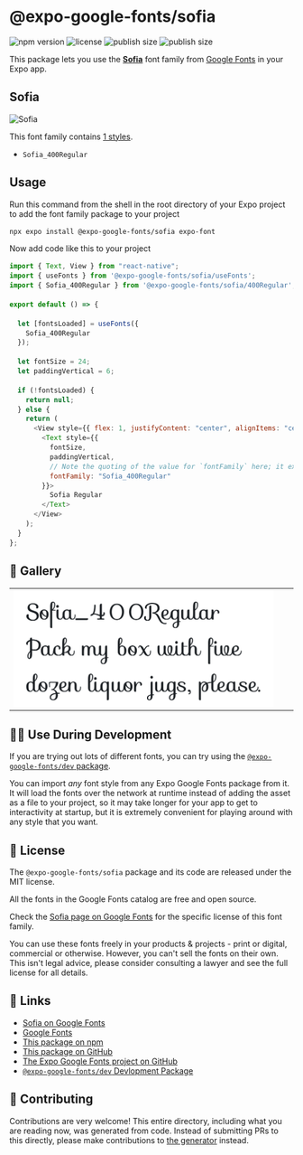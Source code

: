 # @expo-google-fonts/sofia

![npm version](https://flat.badgen.net/npm/v/@expo-google-fonts/sofia)
![license](https://flat.badgen.net/github/license/expo/google-fonts)
![publish size](https://flat.badgen.net/packagephobia/install/@expo-google-fonts/sofia)
![publish size](https://flat.badgen.net/packagephobia/publish/@expo-google-fonts/sofia)

This package lets you use the [**Sofia**](https://fonts.google.com/specimen/Sofia) font family from [Google Fonts](https://fonts.google.com/) in your Expo app.

## Sofia

![Sofia](./font-family.png)

This font family contains [1 styles](#-gallery).

- `Sofia_400Regular`

## Usage

Run this command from the shell in the root directory of your Expo project to add the font family package to your project

```sh
npx expo install @expo-google-fonts/sofia expo-font
```

Now add code like this to your project

```js
import { Text, View } from "react-native";
import { useFonts } from '@expo-google-fonts/sofia/useFonts';
import { Sofia_400Regular } from '@expo-google-fonts/sofia/400Regular';

export default () => {

  let [fontsLoaded] = useFonts({
    Sofia_400Regular
  });

  let fontSize = 24;
  let paddingVertical = 6;

  if (!fontsLoaded) {
    return null;
  } else {
    return (
      <View style={{ flex: 1, justifyContent: "center", alignItems: "center" }}>
        <Text style={{
          fontSize,
          paddingVertical,
          // Note the quoting of the value for `fontFamily` here; it expects a string!
          fontFamily: "Sofia_400Regular"
        }}>
          Sofia Regular
        </Text>
      </View>
    );
  }
};
```

## 🔡 Gallery


||||
|-|-|-|
|![Sofia_400Regular](./400Regular/Sofia_400Regular.ttf.png)||||


## 👩‍💻 Use During Development

If you are trying out lots of different fonts, you can try using the [`@expo-google-fonts/dev` package](https://github.com/expo/google-fonts/tree/master/font-packages/dev#readme).

You can import _any_ font style from any Expo Google Fonts package from it. It will load the fonts over the network at runtime instead of adding the asset as a file to your project, so it may take longer for your app to get to interactivity at startup, but it is extremely convenient for playing around with any style that you want.


## 📖 License

The `@expo-google-fonts/sofia` package and its code are released under the MIT license.

All the fonts in the Google Fonts catalog are free and open source.

Check the [Sofia page on Google Fonts](https://fonts.google.com/specimen/Sofia) for the specific license of this font family.

You can use these fonts freely in your products & projects - print or digital, commercial or otherwise. However, you can't sell the fonts on their own. This isn't legal advice, please consider consulting a lawyer and see the full license for all details.

## 🔗 Links

- [Sofia on Google Fonts](https://fonts.google.com/specimen/Sofia)
- [Google Fonts](https://fonts.google.com/)
- [This package on npm](https://www.npmjs.com/package/@expo-google-fonts/sofia)
- [This package on GitHub](https://github.com/expo/google-fonts/tree/master/font-packages/sofia)
- [The Expo Google Fonts project on GitHub](https://github.com/expo/google-fonts)
- [`@expo-google-fonts/dev` Devlopment Package](https://github.com/expo/google-fonts/tree/master/font-packages/dev)

## 🤝 Contributing

Contributions are very welcome! This entire directory, including what you are reading now, was generated from code. Instead of submitting PRs to this directly, please make contributions to [the generator](https://github.com/expo/google-fonts/tree/master/packages/generator) instead.
